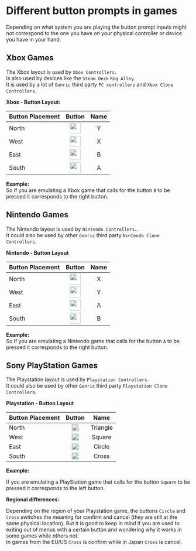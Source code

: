 # Different button prompts in games

Depending on what system you are playing the button prompt inputs might not correspond to the one you have on your physical controller or device you have in your hand.

## Xbox Games
The Xbox layout is used by `Xbox Controllers`.<br>
Is also used by devices like the `Steam Deck` `Rog Alley`.<br>
It is used by a lot of  `Genric` third party `PC controllers` and `Xbox Clone Controllers`.

**Xbox - Button Layout:**<br>

| Button Placement  | Button |Name |
| :---              | :---:  |:---: |
| North             |  <img src="../../wiki_icons/kenneynl-input-pixel16×/tile_0007.png" width="30">   |Y |
| West              |  <img src="../../wiki_icons/kenneynl-input-pixel16×/tile_0006.png" width="30">    |X |
| East              |  <img src="../../wiki_icons/kenneynl-input-pixel16×/tile_0005.png" width="30">  |B |
| South             |  <img src="../../wiki_icons/kenneynl-input-pixel16×/tile_0004.png" width="30">   |A |


**Example:**<br>
So if you are emulating a Xbox game that calls for the button `B` to be pressed it corresponds to the right button.

## Nintendo Games
The Nintendo layout is used by `Nintendo Controllers`..<br>
It  could also be used by other `Genric` third party `Nintendo Clone Controllers`.

**Nintendo - Button Layout**<br>

| Button Placement  | Button |Name |
| :---              | :---:  |:---: |
| North             |  <img src="../../wiki_icons/kenneynl-input-pixel16×/tile_0006.png" width="30">   |X |
| West              |  <img src="../../wiki_icons/kenneynl-input-pixel16×/tile_0007.png" width="30">   |Y |
| East              |  <img src="../../wiki_icons/kenneynl-input-pixel16×/tile_0004.png" width="30">   |A |
| South             |  <img src="../../wiki_icons/kenneynl-input-pixel16×/tile_0005.png" width="30">   |B |


**Example:**<br>
So if you are emulating a Nintendo game that calls for the button `A` to be pressed it corresponds to the right button.

## Sony PlayStation Games
The Playstation layout is used by `Playstation Controllers`. <br>
It could also be used by other `Genric` third party `Playstation Clone Controllers`.

**Playstation - Button Layout**<br>

| Button Placement  | Button      | Name |
| :---              | :---:       |:---: |
| North             |  <img src="../../wiki_icons/playstation/playstation-triangle.svg" width="20"> |Triangle |
| West              |  <img src="../../wiki_icons/playstation/playstation-square.svg" width="20">   |Square |
| East              |  <img src="../../wiki_icons/playstation/playstation-circle.svg" width="20">   |Circle |
| South             |  <img src="../../wiki_icons/playstation/playstation-cross.svg" width="20">    |Cross |

**Example:**

If you are emulating a PlayStation game that calls for the button `Square` to be pressed it corresponds to the left button.

**Regional differences:**

Depending on the region of your Playstation game, the buttons `Circle` and `Cross` switches the meaning for confirm and cancel (they are still at the same physical location). But it is good to keep in mind if you are used to exiting out of menus with a certain button and wondering why it works in some games while others not. <br>
In games from the EU/US `Cross` is confirm while in Japan `Cross` is cancel.

